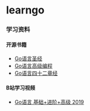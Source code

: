 # learngo

### 学习资料

#### 开源书籍
- [Go语言圣经](https://github.com/gopl-zh/gopl-zh.github.com)
- [Go语言高级编程](https://github.com/chai2010/advanced-go-programming-book)
- [Go语言四十二章经](https://github.com/ffhelicopter/Go42)


#### B站学习视频
- [Go语言 基础+进阶+高级 2019](https://www.bilibili.com/video/av70488008)